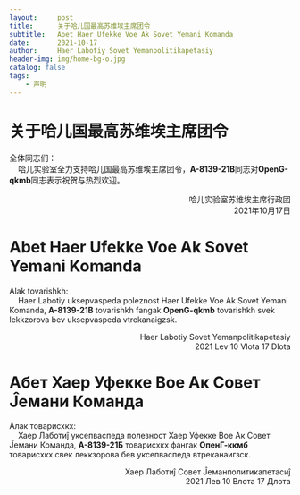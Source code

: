 ```yaml
---
layout:     post
title:      关于哈儿国最高苏维埃主席团令
subtitle:   Abet Haer Ufekke Voe Ak Sovet Yemani Komanda
date:       2021-10-17
author:     Haer Labotiy Sovet Yemanpolitikapetasiy
header-img: img/home-bg-o.jpg
catalog: false
tags:
    - 声明
---
```


# 关于哈儿国最高苏维埃主席团令
全体同志们：  
&nbsp;&nbsp;&nbsp;&nbsp;哈儿实验室全力支持哈儿国最高苏维埃主席团令，**A-8139-21B**同志对**OpenG-qkmb**同志表示祝贺与热烈欢迎。
<div style="text-align: right">哈儿实验室苏维埃主席行政团<br>2021年10月17日</div>

# Abet Haer Ufekke Voe Ak Sovet Yemani Komanda
Alak tovarishkh:  
&nbsp;&nbsp;&nbsp;&nbsp;Haer Labotiy uksepvaspeda poleznost Haer Ufekke Voe Ak Sovet Yemani Komanda, **A-8139-21B** tovarishkh fangak **OpenG-qkmb** tovarishkh svek lekkzorova bev uksepvaspeda vtrekanaigzsk.
<div style="text-align: right">Haer Labotiy Sovet Yemanpolitikapetasiy<br>2021 Lev 10 Vlota 17 Dlota</div>

# Абет Хаер Уфекке Вое Ак Совет Ĵемани Команда
Алак товарисхкх:  
&nbsp;&nbsp;&nbsp;&nbsp;Хаер Лаботиĵ уксепваспеда полезност Хаер Уфекке Вое Ак Совет Ĵемани Команда, **А-8139-21Б** товарисхкх фангак **ОпенГ-ккмб** товарисхкх свек леккзорова бев уксепваспеда втреканаигзск.
<div style="text-align: right">Хаер Лаботиĵ Совет Ĵеманполитикапетасиĵ<br>2021 Лев 10 Влота 17 Длота</div>
